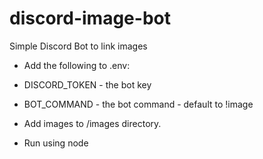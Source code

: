 # discord-image-bot
Simple Discord Bot to link images


* Add the following to .env:
* DISCORD_TOKEN - the bot key
* BOT_COMMAND - the bot command - default to !image 


* Add images to /images directory.
* Run using node
